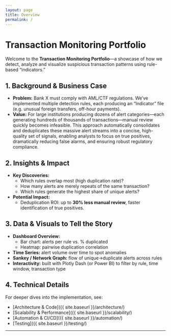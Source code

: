```yaml
---
layout: page
title: Overview
permalink: /
---
```


# Transaction Monitoring Portfolio

Welcome to the **Transaction Monitoring Portfolio**—a showcase of how we detect, analyze and visualize suspicious transaction patterns using rule-based “indicators.”

## 1. Background & Business Case  
- **Problem:** Bank X must comply with AML/CTF regulations. We’ve implemented multiple detection rules, each producing an “Indicator” file (e.g. unusual foreign transfers, off-hour payments).  
- **Value:** For large institutions producing dozens of alert categories—each generating hundreds of thousands of transactions—manual review quickly becomes infeasible. This approach automatically consolidates and deduplicates these massive alert streams into a concise, high-quality set of signals, enabling analysts to focus on true positives, dramatically reducing false alarms, and ensuring robust regulatory compliance.

## 2. Insights & Impact  
- **Key Discoveries:**  
  - Which rules overlap most (high duplication rate)?  
  - How many alerts are merely repeats of the same transaction?  
  - Which rules generate the highest share of unique alerts?  
- **Potential Impact:**  
  - Deduplication ROI: up to **30% less manual review**, faster identification of true positives.

## 3. Data & Visuals to Tell the Story  
- **Dashboard Overview:**  
  - Bar chart: alerts per rule vs. % duplicated  
  - Heatmap: pairwise duplication correlation  
- **Time Series:** alert volume over time to spot anomalies  
- **Sankey / Network Graph:** flow of unique→duplicate alerts across rules  
- **Interactivity:** built with Plotly Dash (or Power BI) to filter by rule, time window, transaction type  

## 4. Technical Details

For deeper dives into the implementation, see:

- [Architecture & Code]({{ site.baseurl }}/architecture/)  
- [Scalability & Performance]({{ site.baseurl }}/scalability/)  
- [Automation & CI/CD]({{ site.baseurl }}/automation/)  
- [Testing]({{ site.baseurl }}/testing/)  

---
